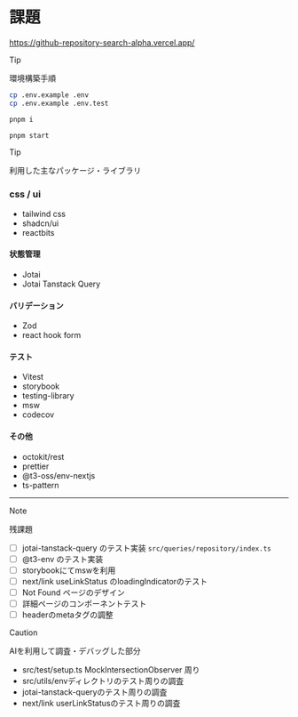 # 課題

https://github-repository-search-alpha.vercel.app/

> [!Tip]
> 環境構築手順

```bash
cp .env.example .env
cp .env.example .env.test

pnpm i

pnpm start
```

> [!Tip]
> 利用した主なパッケージ・ライブラリ
### css / ui
- tailwind css
- shadcn/ui
- reactbits
#### 状態管理
- Jotai
- Jotai Tanstack Query
#### バリデーション
- Zod
- react hook form
#### テスト
- Vitest
- storybook
- testing-library
- msw
- codecov
#### その他
- octokit/rest
- prettier
- @t3-oss/env-nextjs
- ts-pattern

--- 

> [!NOTE]
> 残課題
- [ ] jotai-tanstack-query のテスト実装 `src/queries/repository/index.ts`
- [ ] @t3-env のテスト実装
- [ ] storybookにてmswを利用
- [ ] next/link useLinkStatus のloadingIndicatorのテスト
- [ ] Not Found ページのデザイン
- [ ] 詳細ページのコンポーネントテスト
- [ ] headerのmetaタグの調整

> [!CAUTION]
> AIを利用して調査・デバッグした部分
- src/test/setup.ts MockIntersectionObserver 周り
- src/utils/envディレクトリのテスト周りの調査
- jotai-tanstack-queryのテスト周りの調査
- next/link userLinkStatusのテスト周りの調査
